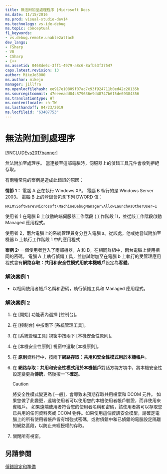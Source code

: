 ```yaml
---
title: 無法附加至處理程序 |Microsoft Docs
ms.date: 11/15/2016
ms.prod: visual-studio-dev14
ms.technology: vs-ide-debug
ms.topic: conceptual
f1_keywords:
- vs.debug.remote.unable2attach
dev_langs:
- FSharp
- VB
- CSharp
- C++
ms.assetid: 0468de6c-3ff1-4979-a8c6-8afb53f37547
caps.latest.revision: 13
author: MikeJo5000
ms.author: mikejo
manager: jillfra
ms.openlocfilehash: ee917e10809f07ac7c93f924711b0ed42c28135b
ms.sourcegitcommit: 47eeeeadd84c879636e9d48747b615de69384356
ms.translationtype: HT
ms.contentlocale: zh-TW
ms.lasthandoff: 04/23/2019
ms.locfileid: "63407753"
---
```

# <a name="unable-to-attach-to-the-process"></a>無法附加到處理序
[!INCLUDE[vs2017banner](../includes/vs2017banner.md)]

無法附加至處理序。 當連接至這部電腦時，伺服器上的偵錯工具元件會收到拒絕存取。  
  
 有兩種常見的案例是造成此錯誤的原因：  
  
 **情節 1：** 電腦 A 正在執行 Windows XP。 電腦 B 執行的是 Windows Server 2003。 電腦 B 上的登錄會包含下列 DWORD 值：  
  
 `HKLM\Software\Microsoft\MachineDebugManager\AllowLaunchAsOtherUser=1`  
  
 使用者 1 在電腦 B 上啟動終端伺服器工作階段 (工作階段 1)，並從該工作階段啟動 Managed 應用程式。  
  
 使用者 2，兩台電腦上的系統管理員身分登入電腦 a。從該處，他或她嘗試附加至機器 b 上執行工作階段 1 中的應用程式  
  
 **案例 2:** 一個使用者登入了兩部機器，A 和 B，在相同群組中，兩台電腦上使用相同的密碼。 電腦 A 上執行偵錯工具，並嘗試附加至在電腦 b 上執行的受管理應用程式含有**網路存取：共用和安全性模式用於本機帳戶**設定為**客體**。  
  
### <a name="to-solve-scenario-1"></a>解決案例 1  
  
- 以相同使用者帳戶名稱和密碼，執行偵錯工具和 Managed 應用程式。  
  
### <a name="to-solve-scenario-2"></a>解決案例 2  
  
1. 在 [開始] 功能表內選擇 [控制台]。  
  
2. 在 [控制台] 中按兩下 [系統管理工具]。  
  
3. 在 [系統管理工具] 視窗中按兩下 [本機安全性原則]。  
  
4. 在 [本機安全性原則] 視窗中選取 [本機原則]。  
  
5. 在 **原則**資料行中，按兩下**網路存取：共用和安全性模式用於本機帳戶**。  
  
6. 在 **網路存取：共用和安全性模式用於本機帳戶**對話方塊方塊中，將本機安全性設定變更為**傳統**，然後按一下**確定**。  
  
    > [!CAUTION]
    > 將安全性模式變更為 [一般]，會導致未預期存取共用檔案和 DCOM 元件。 如果您做了此變更，遠端使用者可以使用您的本機使用者帳戶驗證，而非使用來賓帳戶。 如果遠端使用者符合您的使用者名稱和密碼，該使用者將可以存取您已共用的任何資料夾或 DCOM 物件。如果使用這個資訊安全模型，請確定電腦上的所有使用者帳戶皆有增強式密碼，或對偵錯中和已偵錯的電腦設定隔離的網路區段，以防止未經授權的存取。  
  
7. 關閉所有視窗。  
  
## <a name="see-also"></a>另請參閱  
 [偵錯設定和準備](../debugger/debugger-settings-and-preparation.md)
